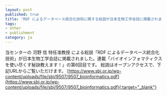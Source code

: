 ```yaml
---
layout: post
published: true
title: 'RDF によるデータベース統合化技術に関する総説が日本生物工学会誌に掲載されました'
tags:
- other
- publishment
category: ja
---
```


当センターの 河野 信 特任准教授 による総説「RDF によるデータベース統合化技術」が日本生物工学会誌に掲載されました。連載「バイオインフォマティクスを使い尽くす秘訣教えます！」の第6回目です。
総説はオープンアクセスで、下記URLからご覧いただけます。
[https://www.sbj.or.jp/wp-content/uploads/file/sbj/9507/9507_bioinformatics.pdf](https://www.sbj.or.jp/wp-content/uploads/file/sbj/9507/9507_bioinformatics.pdf){:target="_blank"}